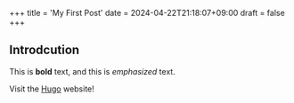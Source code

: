 +++
title = 'My First Post'
date = 2024-04-22T21:18:07+09:00
draft = false
+++

## Introdcution

This is **bold** text, and this is *emphasized* text.

Visit the [Hugo](https://gohugo.io) website!
